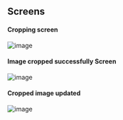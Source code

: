 ## Screens

#### Cropping screen

![image](https://user-images.githubusercontent.com/31013187/169712152-010993a4-9aa4-4e33-81d4-3165abffb783.png)


#### Image cropped successfully Screen

![image](https://user-images.githubusercontent.com/31013187/169712173-21c70091-9488-464c-91f3-b5079e6c9e27.png)


#### Cropped image updated

![image](https://user-images.githubusercontent.com/31013187/169712195-2a3ba7e5-a744-4c46-9f01-d39643321b1f.png)
